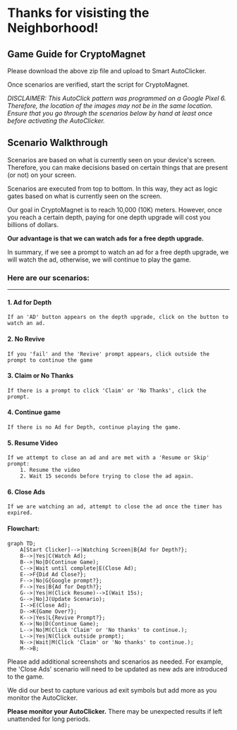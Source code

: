 # Thanks for visisting the Neighborhood!

## Game Guide for CryptoMagnet

Please download the above zip file and upload to Smart AutoClicker.

Once scenarios are verified, start the script for CryptoMagnet.

_DISCLAIMER: This AutoClick pattern was programmed on a Google Pixel 6.
Therefore, the location of the images may not be in the same location. 
Ensure that you go through the scenarios below by hand at least once before activating the AutoClicker._

## Scenario Walkthrough

Scenarios are based on what is currently seen on your device's screen. Therefore, you can make decisions based on certain things that are present (or not) on your screen.

Scenarios are executed from top to bottom. In this way, they act as logic gates based on what is currently seen on the screen.

Our goal in CryptoMagnet is to reach 10,000 (10K) meters. However, once you reach a certain depth, paying for one depth upgrade will cost you billions of dollars.

**Our advantage is that we can watch ads for a free depth upgrade.**

In summary, if we see a prompt to watch an ad for a free depth upgrade, we will watch the ad, otherwise, we will continue to play the game.

### Here are our scenarios:

---

#### 1. Ad for Depth
    If an 'AD' button appears on the depth upgrade, click on the button to watch an ad.

#### 2. No Revive
    If you 'fail' and the 'Revive' prompt appears, click outside the prompt to continue the game  

#### 3. Claim or No Thanks
    If there is a prompt to click 'Claim' or 'No Thanks', click the prompt. 
    
#### 4. Continue game
    If there is no Ad for Depth, continue playing the game.

#### 5. Resume Video
    If we attempt to close an ad and are met with a 'Resume or Skip' prompt:
        1. Resume the video 
        2. Wait 15 seconds before trying to close the ad again.

#### 6. Close Ads
    If we are watching an ad, attempt to close the ad once the timer has expired.

#### Flowchart:
```mermaid
graph TD;
    A[Start Clicker]-->|Watching Screen|B{Ad for Depth?};
    B-->|Yes|C(Watch Ad);
    B-->|No|D(Continue Game);
    C-->|Wait until complete|E(Close Ad);
    E-->F{Did Ad Close?};
    F-->|No|G{Google prompt?};
    F-->|Yes|B{Ad for Depth?};
    G-->|Yes|H(Click Resume)-->I(Wait 15s);
    G-->|No|J(Update Scenario);
    I-->E(Close Ad);
    D-->K{Game Over?};
    K-->|Yes|L{Revive Prompt?};
    K-->|No|D(Continue Game);
    L-->|No|M(Click 'Claim' or 'No thanks' to continue.);
    L-->|Yes|N(Click outside prompt);
    N-->|Wait|M(Click 'Claim' or 'No thanks' to continue.);
    M-->B;
```
Please add additional screenshots and scenarios as needed. For example, the 'Close Ads' scenario will need to be updated as new ads are introduced to the game.

We did our best to capture various ad exit symbols but add more as you monitor the AutoClicker.

**Please monitor your AutoClicker.** There may be unexpected results if left unattended for long periods. 

